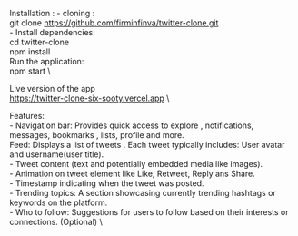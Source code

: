 Installation :
    - cloning : \
        git clone https://github.com/firminfinva/twitter-clone.git  \
    - Install dependencies: \
        cd twitter-clone \
        npm install \
Run the application: \
    npm start \

Live version of the app \
    https://twitter-clone-six-sooty.vercel.app \

Features: \
    - Navigation bar: Provides quick access to explore , notifications,     messages, bookmarks , lists, profile and more. \
    Feed: Displays a list of tweets . Each tweet typically includes:
    User avatar and username(user title). \
    - Tweet content (text and potentially embedded media like images). \
    - Animation on tweet element like Like, Retweet,  Reply ans Share. \
    - Timestamp indicating when the tweet was posted. \
    - Trending topics: A section showcasing currently trending hashtags or keywords on the platform. \
    - Who to follow: Suggestions for users to follow based on their interests or connections. (Optional) \
